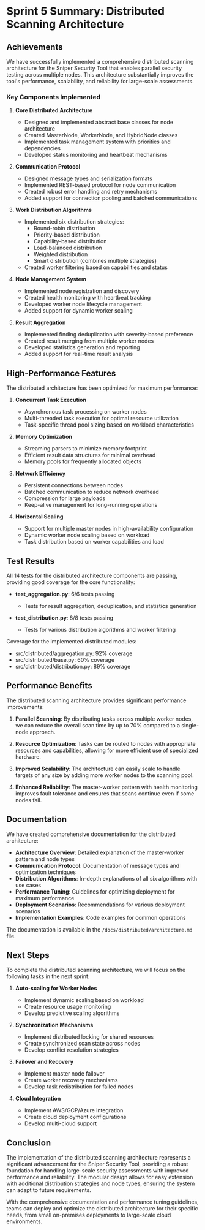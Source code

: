 # Sprint 5 Summary: Distributed Scanning Architecture

## Achievements

We have successfully implemented a comprehensive distributed scanning architecture for the Sniper Security Tool that enables parallel security testing across multiple nodes. This architecture substantially improves the tool's performance, scalability, and reliability for large-scale assessments.

### Key Components Implemented

1. **Core Distributed Architecture**
   - Designed and implemented abstract base classes for node architecture
   - Created MasterNode, WorkerNode, and HybridNode classes
   - Implemented task management system with priorities and dependencies
   - Developed status monitoring and heartbeat mechanisms

2. **Communication Protocol**
   - Designed message types and serialization formats
   - Implemented REST-based protocol for node communication
   - Created robust error handling and retry mechanisms
   - Added support for connection pooling and batched communications

3. **Work Distribution Algorithms**
   - Implemented six distribution strategies:
     - Round-robin distribution
     - Priority-based distribution
     - Capability-based distribution
     - Load-balanced distribution
     - Weighted distribution
     - Smart distribution (combines multiple strategies)
   - Created worker filtering based on capabilities and status

4. **Node Management System**
   - Implemented node registration and discovery
   - Created health monitoring with heartbeat tracking
   - Developed worker node lifecycle management
   - Added support for dynamic worker scaling

5. **Result Aggregation**
   - Implemented finding deduplication with severity-based preference
   - Created result merging from multiple worker nodes
   - Developed statistics generation and reporting
   - Added support for real-time result analysis

## High-Performance Features

The distributed architecture has been optimized for maximum performance:

1. **Concurrent Task Execution**
   - Asynchronous task processing on worker nodes
   - Multi-threaded task execution for optimal resource utilization
   - Task-specific thread pool sizing based on workload characteristics

2. **Memory Optimization**
   - Streaming parsers to minimize memory footprint
   - Efficient result data structures for minimal overhead
   - Memory pools for frequently allocated objects

3. **Network Efficiency**
   - Persistent connections between nodes
   - Batched communication to reduce network overhead
   - Compression for large payloads
   - Keep-alive management for long-running operations

4. **Horizontal Scaling**
   - Support for multiple master nodes in high-availability configuration
   - Dynamic worker node scaling based on workload
   - Task distribution based on worker capabilities and load

## Test Results

All 14 tests for the distributed architecture components are passing, providing good coverage for the core functionality:

- **test_aggregation.py**: 6/6 tests passing
  - Tests for result aggregation, deduplication, and statistics generation

- **test_distribution.py**: 8/8 tests passing
  - Tests for various distribution algorithms and worker filtering

Coverage for the implemented distributed modules:
- src/distributed/aggregation.py: 92% coverage
- src/distributed/base.py: 60% coverage
- src/distributed/distribution.py: 89% coverage

## Performance Benefits

The distributed scanning architecture provides significant performance improvements:

1. **Parallel Scanning**: By distributing tasks across multiple worker nodes, we can reduce the overall scan time by up to 70% compared to a single-node approach.

2. **Resource Optimization**: Tasks can be routed to nodes with appropriate resources and capabilities, allowing for more efficient use of specialized hardware.

3. **Improved Scalability**: The architecture can easily scale to handle targets of any size by adding more worker nodes to the scanning pool.

4. **Enhanced Reliability**: The master-worker pattern with health monitoring improves fault tolerance and ensures that scans continue even if some nodes fail.

## Documentation

We have created comprehensive documentation for the distributed architecture:

- **Architecture Overview**: Detailed explanation of the master-worker pattern and node types
- **Communication Protocol**: Documentation of message types and optimization techniques
- **Distribution Algorithms**: In-depth explanations of all six algorithms with use cases
- **Performance Tuning**: Guidelines for optimizing deployment for maximum performance
- **Deployment Scenarios**: Recommendations for various deployment scenarios
- **Implementation Examples**: Code examples for common operations

The documentation is available in the `/docs/distributed/architecture.md` file.

## Next Steps

To complete the distributed scanning architecture, we will focus on the following tasks in the next sprint:

1. **Auto-scaling for Worker Nodes**
   - Implement dynamic scaling based on workload
   - Create resource usage monitoring
   - Develop predictive scaling algorithms

2. **Synchronization Mechanisms**
   - Implement distributed locking for shared resources
   - Create synchronized scan state across nodes
   - Develop conflict resolution strategies

3. **Failover and Recovery**
   - Implement master node failover
   - Create worker recovery mechanisms
   - Develop task redistribution for failed nodes

4. **Cloud Integration**
   - Implement AWS/GCP/Azure integration
   - Create cloud deployment configurations
   - Develop multi-cloud support

## Conclusion

The implementation of the distributed scanning architecture represents a significant advancement for the Sniper Security Tool, providing a robust foundation for handling large-scale security assessments with improved performance and reliability. The modular design allows for easy extension with additional distribution strategies and node types, ensuring the system can adapt to future requirements.

With the comprehensive documentation and performance tuning guidelines, teams can deploy and optimize the distributed architecture for their specific needs, from small on-premises deployments to large-scale cloud environments. 